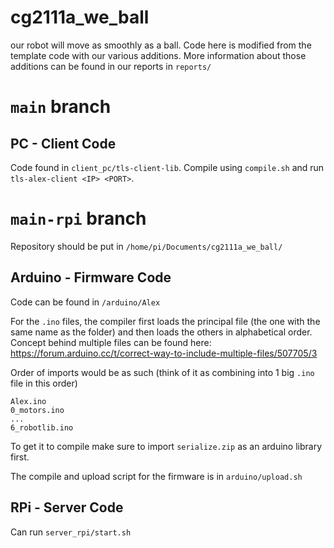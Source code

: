 # cg2111a_we_ball

our robot will move as smoothly as a ball. Code here is modified from the template code with our various additions. More information about those additions can be found in our reports in `reports/`

# `main` branch

## PC - Client Code

Code found in `client_pc/tls-client-lib`. Compile using `compile.sh` and run `tls-alex-client <IP> <PORT>`.


# `main-rpi` branch

Repository should be put in `/home/pi/Documents/cg2111a_we_ball/`

## Arduino - Firmware Code

Code can be found in `/arduino/Alex`

For the `.ino` files, the compiler first loads the principal file (the one with the same name as the folder)
and then loads the others in alphabetical order. Concept behind multiple files can be found here: 
https://forum.arduino.cc/t/correct-way-to-include-multiple-files/507705/3 

Order of imports would be as such (think of it as combining into 1 big `.ino` file in this order)

```
Alex.ino
0_motors.ino
...
6_robotlib.ino
```

To get it to compile make sure to import `serialize.zip` as an arduino library first.

The compile and upload script for the firmware is in `arduino/upload.sh`

## RPi - Server Code

Can run  `server_rpi/start.sh`
